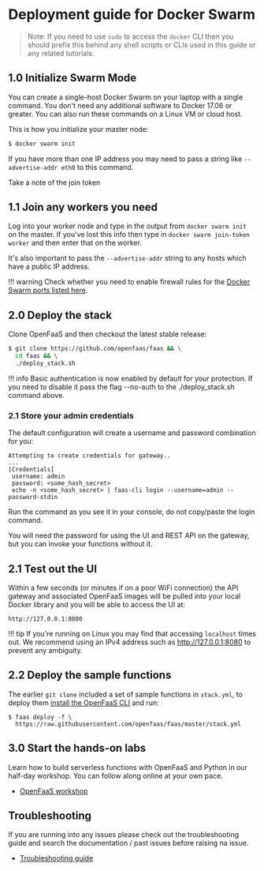 # Deployment guide for Docker Swarm

> Note: If you need to use `sudo` to access the `docker` CLI then you should prefix this behind any shell scripts or CLIs used in this guide or any related tutorials.

## 1.0 Initialize Swarm Mode

You can create a single-host Docker Swarm on your laptop with a single command. You don't need any additional software to Docker 17.06 or greater. You can also run these commands on a Linux VM or cloud host.

This is how you initialize your master node:

```bash
$ docker swarm init
```

If you have more than one IP address you may need to pass a string like `--advertise-addr eth0` to this command.

Take a note of the join token

## 1.1 Join any workers you need

Log into your worker node and type in the output from `docker swarm init` on the master. If you've lost this info then type in `docker swarm join-token worker` and then enter that on the worker.

It's also important to pass the `--advertise-addr` string to any hosts which have a public IP address.

!!! warning
    Check whether you need to enable firewall rules for the [Docker Swarm ports listed here](https://docs.docker.com/engine/swarm/swarm-tutorial/).

## 2.0 Deploy the stack

Clone OpenFaaS and then checkout the latest stable release:

```bash
$ git clone https://github.com/openfaas/faas && \
  cd faas && \
  ./deploy_stack.sh
```

!!! info
    Basic authentication is now enabled by default for your protection. If you need to disable it pass the flag --no-auth to the ./deploy_stack.sh command above.

### 2.1 Store your admin credentials

The default configuration will create a username and password combination for you:

```
Attempting to create credentials for gateway..
...
[Credentials]
 username: admin
 password: <some_hash_secret>
 echo -n <some_hash_secret> | faas-cli login --username=admin --
password-stdin
```

Run the command as you see it in your console, do not copy/paste the login command.

You will need the password for using the UI and REST API on the gateway, but you can invoke your functions without it.

## 2.1 Test out the UI

Within a few seconds (or minutes if on a poor WiFi connection) the API gateway and associated OpenFaaS images will be pulled into your local Docker library and you will be able to access the UI at:

`http://127.0.0.1:8080`

!!! tip
    If you're running on Linux you may find that accessing `localhost` times out. We recommend using an IPv4 address such as http://127.0.0.1:8080 to prevent any ambiguity.

## 2.2 Deploy the sample functions

The earlier `git clone` included a set of sample functions in `stack.yml`, to deploy them [install the OpenFaaS CLI](/cli/install/) and run:

```
$ faas deploy -f \
  https://raw.githubusercontent.com/openfaas/faas/master/stack.yml
```

## 3.0 Start the hands-on labs

Learn how to build serverless functions with OpenFaaS and Python in our half-day workshop. You can follow along online at your own pace.

* [OpenFaaS workshop](/tutorials/workshop/)

## Troubleshooting

If you are running into any issues please check out the troubleshooting guide and search the documentation / past issues before raising na issue.

* [Troubleshooting guide](https://github.com/openfaas/faas/blob/master/guide/troubleshooting.md)

